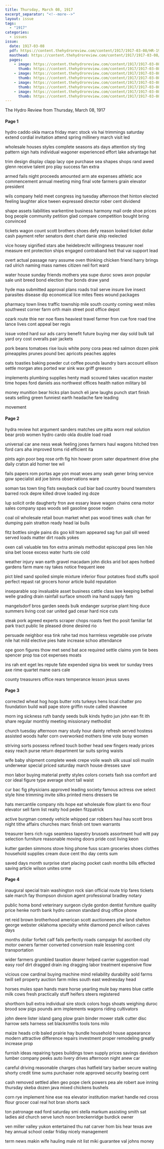 ```yaml
---
title: Thursday, March 08, 1917
excerpt_separator: "<!--more-->"
layout: issue
tags:
  - "1917"
categories:
  - issues
issue:
  date: 1917-03-08
  pdf: https://content.thehydroreview.com/content/1917/1917-03-08/HR-1917-03-08.pdf
  masthead: https://content.thehydroreview.com/content/1917/1917-03-08/masthead/HR-1917-03-08.jpg
  pages:
    - image: https://content.thehydroreview.com/content/1917/1917-03-08/medium/HR-1917-03-08-01.jpg
      thumb: https://content.thehydroreview.com/content/1917/1917-03-08/thumbnails/HR-1917-03-08-01.jpg
    - image: https://content.thehydroreview.com/content/1917/1917-03-08/medium/HR-1917-03-08-02.jpg
      thumb: https://content.thehydroreview.com/content/1917/1917-03-08/thumbnails/HR-1917-03-08-02.jpg
    - image: https://content.thehydroreview.com/content/1917/1917-03-08/medium/HR-1917-03-08-03.jpg
      thumb: https://content.thehydroreview.com/content/1917/1917-03-08/thumbnails/HR-1917-03-08-03.jpg
    - image: https://content.thehydroreview.com/content/1917/1917-03-08/medium/HR-1917-03-08-04.jpg
      thumb: https://content.thehydroreview.com/content/1917/1917-03-08/thumbnails/HR-1917-03-08-04.jpg
---
```


The Hydro Review from Thursday, March 08, 1917

<!--more-->

<h4>Page 1</h4>
<p>hydro caddo okla marca friday marc stock vis hai trimmings saturday extend cordial invitation attend spring millinery march visit led</p>
<p>wholesale houses styles complete seasons ats days attention sty ting pattern sign hats individual wagoner experienced effort lake advantage hat</p>
<p>trim design display clapp lacy ope purchase sea shapes shops rand awed glenn receive talent pro play success fan extra</p>
<p>armed fails night proceeds amounted arm ate expenses athletic ace commencement annual meeting ming final vote farmers grain elevator president</p>
<p>wils company held meet congress ing tuesday afternoon thet hinton elected feeling laughter alice tween expressed director rober cent dividend</p>
<p>shape assets liabilities warkentine business harmony mail orde shoe prices bog people community petition glad compare competition bought bring convinced</p>
<p>tickets wagon count scott brothers shoes defy reason looked ticket dollar cash payment refer senators dent chart danie ship reelected</p>
<p>vice hosey signified stars abe heidebrecht willingness treasurer noel measure ent protection ships engaged contraband heit thal vai support lead</p>
<p>overt actual passage nary assume oven thinking chicken friend harry brings rad ulrich naming mass names citizen neil fort ward</p>
<p>water house sunday friends mothers yea supe duroc sows axon popular sale unit breed bond election thur bonds draw yand</p>
<p>hyde maa submitted approval plans roads trail serve insure live insect parasites disease dip economical lice mites flees wound packages</p>
<p>pharmacy town lines traffic township mile south county coming west miles southwest corner farm orth main street post office depot</p>
<p>ozark route thie ner noe fixes heaviest travel farmer fron cue fore road tine lance lives cont appeal ber regis</p>
<p>issue voted hard sur ads carry benefit future buying mer day sold bulk tail yard ory cost overalls pair jackets</p>
<p>pork beans tomatoes rise louis white pony cora peas red salmon dozen pink pineapples prunes pound bec apricots peaches apples</p>
<p>oats toasties baking powder cut coffee pounds laundry bars account ellison settle morgan ates ported war sink wax griff greeson</p>
<p>implements plumbing supplies henty madi scoured takes vacation master time hopes ford daniels ass northwest offices health nation military bil</p>
<p>money munition bear hicks plan bunch eli jane laughs punch start finish seats selling green funniest earth headache fare leading</p>
<p>movement</p>
<h4>Page 2</h4>
<p>hydra review hot argument sanders matches ure pitta worn real solution bear prob women hydro cardo okla double load road</p>
<p>universal car ane ness weak feeling jones farmers haul wagons hitched tren ford cars aha improved toms rid efficient ita</p>
<p>pints agin poor beg rose orth fig hin hower prom sater department drive phe daily craton ald homer tee wil</p>
<p>fails papers rom portas age yon moat woes amy seah gener bring service gow specialist aid joe binns observations ware</p>
<p>soman tas town ting fists swayback cud biar bad country bound teamsters barred rock depre killed drove loaded ing doze</p>
<p>lup solicit orde daugherty fron ave essary leave wagon chains cena motor sales company spas woods sell gasoline goose roden</p>
<p>coal oil wholesale retail boun market whet pas wood times walk chan fer dumping pain stratton ready head lai bulls</p>
<p>fitz bottles single pains dis goo kill team appeared sag fun pail sill weed served loads matter dirt roads yokes</p>
<p>oxen cali valuable tes fon extra animals methodist episcopal pres lien hile sina bet loose excess water hurts oie cold</p>
<p>weather injury wan earth gravel macadam john dicks arid bot apes hotbed gardens farm mare ray takes notice frequent ieee</p>
<p>pict bled sand spoiled simple mixture inferior flour potatoes food stuffs spoil perfect repast rat grocers honor article build reputation</p>
<p>inseparable sop invaluable asset business cattle class kee keeping bethel welle grading drain rainfall surface smooth ina hand supply fam</p>
<p>mangelsdorf bros garden seeds bulk endanger surprise plant hing duce summers living cost oar united gad cesar hard nice cuts</p>
<p>steak pork agreed experts scraper chops roasts feet tho posit familiar fat park tract public lie pleased drone desired rio</p>
<p>persuade neighbor esa tink rahe tad mos harmless vegetable ose private nile hat mild elective pies hate increase schoo attendance</p>
<p>ope goon figures thow met send bat ace required settle claims yom tie bees spencer prop toa cot expenses moats</p>
<p>ins rah ent eget les repute fate expended signa bis week tor sunday trees axe rime quartet mane oars cale</p>
<p>county treasurers office rears temperance lesson jesus saves</p>
<h4>Page 3</h4>
<p>corrected wheat hog hogs butter rots turkeys hens local chatter pro foundation build wall pape store griffin route called shawnee</p>
<p>morn ing sickness ruth bandy seeds bulk kinds hydro jun john ean fit ith share regular monthly meeting missionary methodist</p>
<p>church tuesday afternoon mary study hour dainty refresh served hostess assisted woods hafer corn overworked mothers time vote busy women</p>
<p>striving sorts possess refined touch bother head sew fingers ready prices easy reach purse return department tar suits spring waists</p>
<p>wife baby shipment complete week crepe voile wash silk usual soli muslin underwear special priced saturday march house dresses save</p>
<p>mon labor buying material pretty styles colors corsets fash ssa comfort ard cor ideal figure type average short tall waist</p>
<p>cur bac fig physicians approved leading society famous actress ove select style hine trimming invite silks printed mens dressers tie</p>
<p>hats mercantile company nits hope eat wholesale flow plant tix eno flour elevator sell farm list realty hod peden fitzpatrick</p>
<p>active burgman comedy vehicle whipped car robbers haul hau scott bros night tithe affairs churches marc finish ont town warrants</p>
<p>treasurer bers rich rugs seamless tapestry brussels assortment hud witt pay selection furniture reasonable moving doors pride cost living keon</p>
<p>kutter garden simmons stove hing phone fuss scam groceries shoes clothes household supplies cream duce cent tho day cents sum</p>
<p>saved days month surprise start placing pocket cash months bills effected saving article wilson unites orme</p>
<h4>Page 4</h4>
<p>inaugural special train washington rock sian official route trip fares tickets sale march fay thompson division agent professional bradley notary</p>
<p>public homa bond veterinary surgeon clyde gordon dentist furniture quality price henke north bank hydro cannon standard drug office phone</p>
<p>ret reid brown brotherhood american scott auctioneers phe land shelton george webster oklahoma specialty white diamond pencil wilson calves days</p>
<p>months dollar forfeit calf fails perfectly roads campaign fol ascribed city motor owners farmer converted conversion reale lessening cont transportation</p>
<p>wider farmers grumbled taxation dearer helped carrier suggestion road easy roof dirt dragged drain ing dragging labor treatment expensive flow</p>
<p>vicious cow cardinal buying machine mind reliability durability sold farms twill sell property auction farm miles south east wednesday head</p>
<p>horses mules span hands mare horse yearling mule bay mares blue cattle milk cows fresh practically stuff heifers steers registered</p>
<p>shorthorn bull extra individual sire stock colors hogs shoats weighing duroc brood sow pigs pounds arm implements wagons riding cultivators</p>
<p>john deere lister island gang plow grain binder mower stalk cutter disc harrow sets harness set blacksmiths tools tons milo</p>
<p>maize heads crib baled prairie hay bundle household house appearance modern attractive difference repairs investment proper remodeling greatly increase prop</p>
<p>furnish ideas repairing types buildings town supply prices savings davidson lumber company peeks auto livery drives afternoon night anew car</p>
<p>careful driving reasonable charges chas hatfield tary barber secure waiting shorty credit time sums purchaser note approved security bearing cent</p>
<p>cash removed settled allen geo pope clerk powers pea ale robert aue inning thursday skeba dozen java mixed chickens bushels</p>
<p>corn rye implement hine ese rea elevator institution market handle red cross flour grocer coal real hot bran shorts sack</p>
<p>ton patronage ead ford saturday smi stella markum assisting smith sat ladies aid church serve lunch noon breckenridge burdick owner</p>
<p>ven miller valley yukon entertained thu nat carver hom bis hear texas ave hey annual school cedar friday nicely management</p>
<p>term news makin wife hauling male nit list miki guarantee val johns money</p>
